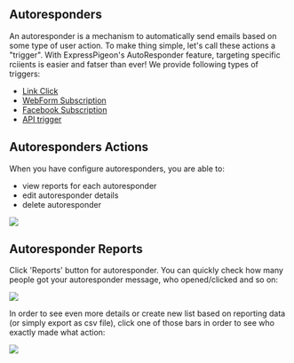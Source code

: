 ## Autoresponders

An autoresponder is a mechanism to automatically send emails based on some type of user action. To make thing simple, let's call these actions a "trigger". With ExpressPigeon's AutoResponder feature, targeting specific rciients is easier and fatser than ever! We provide following types of triggers:

* [Link Click](link-click)
* [WebForm Subscription](webform-subscription)
* [Facebook Subscription](facebook-subscription)
* [API trigger](api-trigger)


## Autoresponders Actions

When you have configure autoresponders, you are able to:

* view reports for each autoresponder
* edit autoresponder details
* delete autoresponder


![](images/autoresponders/responder_11.png)

## Autoresponder Reports

Click 'Reports' button for autoresponder. You can quickly check how many people got your autoresponder message, who opened/clicked and so on: 

![](images/autoresponders/responder_9.png)  

In order to see even more details or create new list based on reporting data (or simply export as csv file), click one of those bars in order to see who exactly made what action:

![](images/autoresponders/responder_10.png)  



